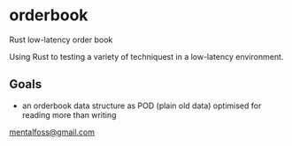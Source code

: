 # orderbook

Rust low-latency order book

Using Rust to testing a variety of techniquest in a low-latency environment.

## Goals

* an orderbook data structure as POD (plain old data) optimised for reading more than writing

mentalfoss@gmail.com